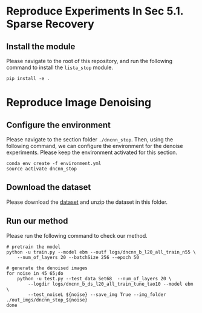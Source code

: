 
# Reproduce Experiments In Sec 5.1. Sparse Recovery

## Install the module
Please navigate to the root of this repository, and run the following command to install the `lista_stop` module.
```
pip install -e .
```

# Reproduce Image Denoising

## Configure the environment
Please navigate to the section folder `./dncnn_stop`. Then, using the following command, we can configure the environment for the denoise experiments. Please keep the environment activated for this section.
```
conda env create -f environment.yml
source activate dncnn_stop
```

## Download the dataset
Please download the [dataset](https://www.dropbox.com/s/95xkvazbspwvury/data.zip?dl=0) and unzip the dataset in this folder.

## Run our method
Please run the following command to check our method.
```
# pretrain the model
python -u train.py --model ebm --outf logs/dncnn_b_l20_all_train_n55 \
	--num_of_layers 20 --batchSize 256 --epoch 50

# generate the denoised images
for noise in 45 65;do
	python -u test.py --test_data Set68  --num_of_layers 20 \
		--logdir logs/dncnn_b_ds_l20_all_train_tune_tao10 --model ebm \
		--test_noiseL ${noise} --save_img True --img_folder ./out_imgs/dncnn_stop_${noise}
done
